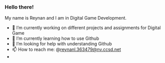 ### Hello there!

My name is Reynan and I am in Digital Game Development.

- 🔭 I’m currently working on different projects and assignments for Digital Game
- 🌱 I’m currently learning how to use Github
- 🤔 I’m looking for help with understanding Github
- 📫 How to reach me: @reynanl.363479@nv.ccsd.net
- 
<!--
**notreynan/notreynan** is a ✨ _special_ ✨ repository because its `README.md` (this file) appears on your GitHub profile.
-->
